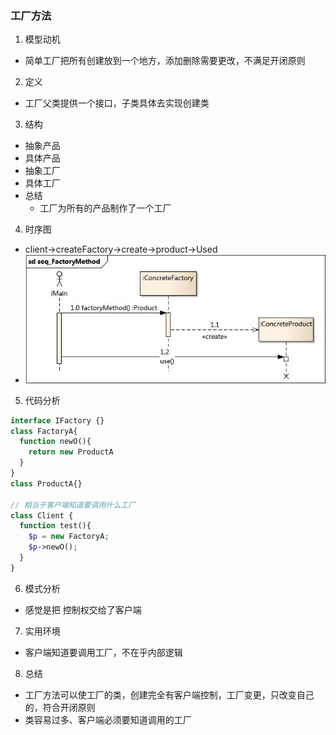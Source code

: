 ### 工厂方法
1. 模型动机
  - 简单工厂把所有创建放到一个地方，添加删除需要更改，不满足开闭原则
2. 定义
  - 工厂父类提供一个接口，子类具体去实现创建类
3. 结构
  - 抽象产品
  - 具体产品
  - 抽象工厂
  - 具体工厂
  - 总结
    - 工厂为所有的产品制作了一个工厂
4. 时序图
  - client->createFactory->create->product->Used
  - ![时序图](./seq_FactoryMethod.jpg)
5. 代码分析
```php
interface IFactory {}
class FactoryA{
  function newO(){
    return new ProductA
  }
}
class ProductA{}

// 相当于客户端知道要调用什么工厂
class Client {
  function test(){
    $p = new FactoryA;
    $p->newO();
  }
}
```

6. 模式分析
  - 感觉是把 控制权交给了客户端

7. 实用环境
  - 客户端知道要调用工厂，不在乎内部逻辑
8. 总结
  - 工厂方法可以使工厂的类，创建完全有客户端控制，工厂变更，只改变自己的，符合开闭原则
  - 类容易过多、客户端必须要知道调用的工厂
